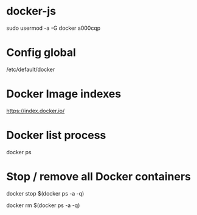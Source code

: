 docker-js
=========

 sudo usermod -a -G docker a000cqp

# Config global
/etc/default/docker


# Docker Image indexes
https://index.docker.io/

# Docker list process
docker ps

# Stop / remove all Docker containers
docker stop $(docker ps -a -q)

docker rm $(docker ps -a -q)


